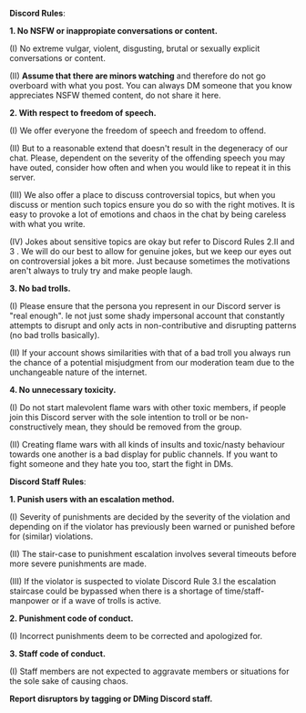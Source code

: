 **Discord Rules**:

**1. No NSFW or inappropiate conversations or content.**

(I) No extreme vulgar, violent, disgusting, brutal or sexually explicit conversations or content.

(II) **Assume that there are minors watching** and therefore do not go overboard with what you post. You can always DM someone that you know appreciates NSFW themed content, do not share it here.

**2. With respect to freedom of speech.**

(I) We offer everyone the freedom of speech and freedom to offend.

(II) But to a reasonable extend that doesn't result in the degeneracy of our chat. Please, dependent on the severity of the offending speech you may have outed, consider how often and when you would like to repeat it in this server.

(III) We also offer a place to discuss controversial topics, but when you discuss or mention such topics ensure you do so with the right motives. It is easy to provoke a lot of emotions and chaos in the chat by being careless with what you write.

(IV) Jokes about sensitive topics are okay but refer to Discord Rules 2.II and 3 . We will do our best to allow for genuine jokes, but we keep our eyes out on controversial jokes a bit more. Just because sometimes the motivations aren't always to truly try and make people laugh.

**3. No bad trolls.**

(I) Please ensure that the persona you represent in our Discord server is "real enough". Ie not just some shady impersonal account that constantly attempts to disrupt and only acts in non-contributive and disrupting patterns (no bad trolls basically). 

(II) If your account shows similarities with that of a bad troll you always run the chance of a potential misjudgment from our moderation team due to the unchangeable nature of the internet.

**4. No unnecessary toxicity.**

(I) Do not start malevolent flame wars with other toxic members, if people join this Discord server with the sole intention to troll or be non-constructively mean, they should be removed from the group.

(II) Creating flame wars with all kinds of insults and toxic/nasty behaviour towards one another is a bad display for public channels. If you want to fight someone and they hate you too, start the fight in DMs.

**Discord Staff Rules**:

**1. Punish users with an escalation method.**

(I) Severity of punishments are decided by the severity of the violation and depending on if the violator has previously been warned or punished before for (similar) violations.

(II) The stair-case to punishment escalation involves several timeouts before more severe punishments are made.

(III) If the violator is suspected to violate Discord Rule 3.I the escalation staircase could be bypassed when there is a shortage of time/staff-manpower or if a wave of trolls is active.

**2. Punishment code of conduct.**

(I) Incorrect punishments deem to be corrected and apologized for.

**3. Staff code of conduct.**

(I) Staff members are not expected to aggravate members or situations for the sole sake of causing chaos.

**Report disruptors by tagging or DMing Discord staff.**
